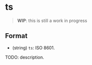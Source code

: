 # ts

> **WIP**: this is still a work in progress

## Format

* (string) `ts`: ISO 8601.

TODO: description.
